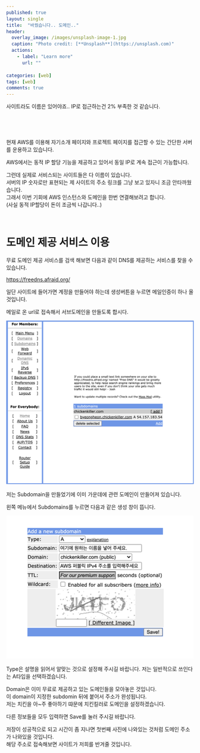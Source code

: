 ```yaml
---
published: true
layout: single
title:  "바꿨습니다.. 도메인.."
header:
  overlay_image: /images/unsplash-image-1.jpg
  caption: "Photo credit: [**Unsplash**](https://unsplash.com)"
  actions:
    - label: "Learn more"
      url: ""
      
categories: [web]
tags: [web]
comments: true
---
```


사이트라도 이름은 있어야죠.. IP로 접근하는건 2% 부족한 것 같습니다.

&nbsp;

&nbsp;

현재 AWS를 이용해 자기소개 페이지와 프로젝트 페이지를 접근할 수 있는 간단한 서버를 운용하고 있습니다.  

AWS에서는 동적 IP 할당 기능을 제공하고 있어서 동일 IP로 계속 접근이 가능합니다.  

그런데 실제로 서비스되는 사이트들은 다 이름이 있습니다.  
서버의 IP 숫자로만 표현되는 제 사이트의 주소 링크를 그냥 보고 있자니 조금 안타까웠습니다.  
그래서 이번 기회에 AWS 인스턴스와 도메인을 한번 연결해보려고 합니다.  
(사실 동적 IP할당이 돈이 조금씩 나갑니다..)

&nbsp;

# 도메인 제공 서비스 이용

무료 도메인 제공 서비스를 검색 해보면 다음과 같이 DNS를 제공하는 서비스를 찾을 수 있습니다.

https://freedns.afraid.org/

일단 사이트에 들어가면 계정을 만들어야 하는데 생성버튼을 누르면 메일인증이 하나 올 것입니다.  

메일로 온 url로 접속해서 서브도메인을 만들도록 합시다.  

![](/images/2021-01/freedns/1.png) 

저는 Subdomain을 만들었기에 이미 가운데에 관련 도메인이 만들어져 있습니다.  

왼쪽 메뉴에서 Subdomains를 누르면 다음과 같은 생성 창이 뜹니다. 

![](/images/2021-01/freedns/2.png) 

Type은 설명을 읽어서 알맞는 것으로 설정해 주시길 바랍니다.  저는 일반적으로 쓰인다는 A타입을 선택하겠습니다.  

Domain은 이미 무료로 제공하고 있는 도메인들을 모아놓은 것입니다.  
이 domain이 지정한 subdomin 뒤에 붙어서 주소가 완성됩니다.  
저는 치킨을 아~주 좋아하기 땨문에 치킨킬러로 도메인을 설정하겠습니다.  

다른 정보들을 모두 입력하면 Save를 눌러 주시길 바랍니다.  

저장이 성공적으로 되고 시간이 좀 지나면 첫번째 사진에 나와있는 것처럼 도메인 주소가 나와있을 것입니다.  
해당 주소로 접속해보면 사이트가 저희를 반겨줄 것입니다. 
